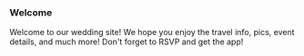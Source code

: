 ### Welcome
Welcome to our wedding site! We hope you enjoy the travel info, pics, event details, and much more! Don't forget to RSVP and get the app!
